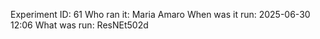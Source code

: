 Experiment ID: 61
Who ran it: Maria Amaro
When was it run: 2025-06-30 12:06
What was run: ResNEt502d

